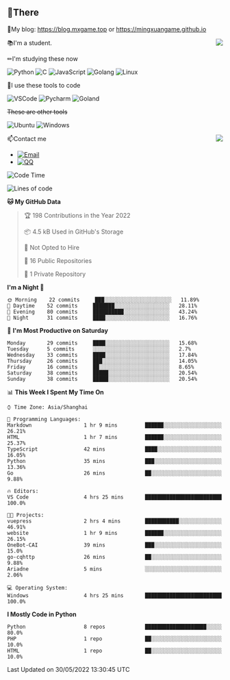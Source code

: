 
## 👏There

📰My blog: https://blog.mxgame.top or https://mingxuangame.github.io

<img align="right" src="https://github-readme-stats.vercel.app/api/top-langs/?username=MingxuanGame"/>


📚I'm a student.

✏I'm studying these now

![Python](https://img.shields.io/badge/-Python-blue?style=flat-square&logo=Python&logoColor=fff)
![C](https://img.shields.io/badge/-C-585858?style=flat-square&logo=C&logoColor=fff)
![JavaScript](https://img.shields.io/badge/-JavaScript-ffca18?style=flat-square&logo=JavaScript&logoColor=fff)
![Golang](https://img.shields.io/badge/-Go-007d9c?style=flat-square&logo=Go&logoColor=fff)
![Linux](https://img.shields.io/badge/-Linux-black?style=flat-square&logo=Linux&logoColor=fff)

🔨I use these tools to code

![VSCode](https://img.shields.io/badge/-VSCode-blue?style=flat-square&logo=visualstudiocode&logoColor=fff)
![Pycharm](https://img.shields.io/badge/-Pycharm-green?style=flat-square&logo=pycharm&logoColor=fff)
![Goland](https://img.shields.io/badge/-Goland-purple?style=flat-square&logo=goland&logoColor=fff)

 ~~These are other tools~~

![Ubuntu](https://img.shields.io/badge/-Ubuntu-orange?style=flat-square&logo=Ubuntu&logoColor=fff)
![Windows](https://img.shields.io/badge/-Windows-blue?style=flat-square&logo=Windows&logoColor=fff)

<img align="right" src="https://github-readme-stats.vercel.app/api?username=MingxuanGame" />


📫Contact me

* [![Email](https://img.shields.io/badge/Email-MingxuanGame@outlook.com-1?style=social&logoColor=fff)](mailto:MingxuanGame@outlook.com)
* [![QQ](https://img.shields.io/badge/QQ-1060148379-1?style=social&logoColor=fff)](tencent://AddContact/?fromId=45&fromSubId=1&subcmd=all&uin=1060148379&website=www.oicqzone.com)

<!--START_SECTION:waka-->
![Code Time](http://img.shields.io/badge/Code%20Time-7%20hrs%2020%20mins-blue)

![Lines of code](https://img.shields.io/badge/From%20Hello%20World%20I%27ve%20Written-27%20Thousand%20lines%20of%20code-blue)

**🐱 My GitHub Data** 

> 🏆 198 Contributions in the Year 2022
 > 
> 📦 4.5 kB Used in GitHub's Storage 
 > 
> 🚫 Not Opted to Hire
 > 
> 📜 16 Public Repositories 
 > 
> 🔑 1 Private Repository 
 > 
**I'm a Night 🦉** 

```text
🌞 Morning    22 commits     ███░░░░░░░░░░░░░░░░░░░░░░   11.89% 
🌆 Daytime    52 commits     ███████░░░░░░░░░░░░░░░░░░   28.11% 
🌃 Evening    80 commits     ██████████░░░░░░░░░░░░░░░   43.24% 
🌙 Night      31 commits     ████░░░░░░░░░░░░░░░░░░░░░   16.76%

```
📅 **I'm Most Productive on Saturday** 

```text
Monday       29 commits     ████░░░░░░░░░░░░░░░░░░░░░   15.68% 
Tuesday      5 commits      ░░░░░░░░░░░░░░░░░░░░░░░░░   2.7% 
Wednesday    33 commits     ████░░░░░░░░░░░░░░░░░░░░░   17.84% 
Thursday     26 commits     ███░░░░░░░░░░░░░░░░░░░░░░   14.05% 
Friday       16 commits     ██░░░░░░░░░░░░░░░░░░░░░░░   8.65% 
Saturday     38 commits     █████░░░░░░░░░░░░░░░░░░░░   20.54% 
Sunday       38 commits     █████░░░░░░░░░░░░░░░░░░░░   20.54%

```


📊 **This Week I Spent My Time On** 

```text
⌚︎ Time Zone: Asia/Shanghai

💬 Programming Languages: 
Markdown                 1 hr 9 mins         ██████░░░░░░░░░░░░░░░░░░░   26.21% 
HTML                     1 hr 7 mins         ██████░░░░░░░░░░░░░░░░░░░   25.37% 
TypeScript               42 mins             ████░░░░░░░░░░░░░░░░░░░░░   16.05% 
Python                   35 mins             ███░░░░░░░░░░░░░░░░░░░░░░   13.36% 
Go                       26 mins             ██░░░░░░░░░░░░░░░░░░░░░░░   9.88%

🔥 Editors: 
VS Code                  4 hrs 25 mins       █████████████████████████   100.0%

🐱‍💻 Projects: 
vuepress                 2 hrs 4 mins        ███████████░░░░░░░░░░░░░░   46.91% 
website                  1 hr 9 mins         ██████░░░░░░░░░░░░░░░░░░░   26.15% 
OneBot-CAI               39 mins             ███░░░░░░░░░░░░░░░░░░░░░░   15.0% 
go-cqhttp                26 mins             ██░░░░░░░░░░░░░░░░░░░░░░░   9.88% 
Ariadne                  5 mins              ░░░░░░░░░░░░░░░░░░░░░░░░░   2.06%

💻 Operating System: 
Windows                  4 hrs 25 mins       █████████████████████████   100.0%

```

**I Mostly Code in Python** 

```text
Python                   8 repos             ████████████████████░░░░░   80.0% 
PHP                      1 repo              ██░░░░░░░░░░░░░░░░░░░░░░░   10.0% 
HTML                     1 repo              ██░░░░░░░░░░░░░░░░░░░░░░░   10.0%

```



 Last Updated on 30/05/2022 13:30:45 UTC
<!--END_SECTION:waka-->
